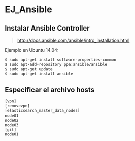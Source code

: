 # EJ_Ansible
## Instalar Ansible Controller
>http://docs.ansible.com/ansible/intro_installation.html

Ejemplo en Ubuntu 14.04:
```sh
$ sudo apt-get install software-properties-common
$ sudo apt-add-repository ppa:ansible/ansible
$ sudo apt-get update
$ sudo apt-get install ansible
```
## Especificar el archivo hosts
```sh
[vpn]
[removevpn]
[elasticsearch_master_data_nodes]
node01
node02
node03
[git]
node01
```